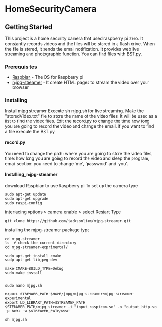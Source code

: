 # HomeSecurityCamera

## Getting Started
This project is a home security camera that used raspberry pi zero.
It constantly records videos and the files will be stored in a flash drive. When the file is stored, it sends the email notification.
It provides web live streaming and photographic function. You can find files with BST.py. 

### Prerequisites
* [Raspbian](https://www.raspberrypi.org/downloads/raspbian/) - The OS for Raspberry pi
* [mjpg-streamer](https://github.com/jacksonliam/mjpg-streamer) - It create HTML pages to stream the video over your browser.


### Installing
Install mjpg streamer 
Execute sh mjpg.sh for live streaming. 
Make the "storedVideo.txt" file to store the name of the video files. It will be used as a list to find the video files.
Edit the record.py to change the time how long you are going to record the video and change the email.
If you want to find a file execute the BST.py 

#### record.py
You need to change the path: where you are going to store the video files, time: how long you are going to record the video and sleep the program, email section: you need to change 'me', 'password' and 'you'.

#### Installing_mjpg-streamer
download Raspbian to use Raspberry pi
To set up the camera type 

```
sudo apt-get update
sudo apt-get upgrade
sudo raspi-config
```
interfacing options > camera enable > select
Restart 
Type
```
git clone https://github.com/jacksonliam/mjpg-streamer.git
```
installing the mjpg-streamer package 
type
```
cd mjpg-streamer
ls  # check the current directory
cd mjpg-streamer-exprimental/

sudo apt-get install cmake
sudp apt-get libjpeg-dev

make-CMAKE-BUILD_TYPE=Debug
sudo make install


sudo nano mjpg.sh

export STREMAER_PATH-$HOME/jmpg/mjpg-streamer/mjpg-streamer-experimental
export LD_LIBRART_PATH=$STREAMER_PATH
$STERAMER_PATH/mjpg_streamer -i "input_raspicam.so" -o "output_http.so -p 8091 -w $STREAMER_PATH/www"

sh mjpg.sh
```
